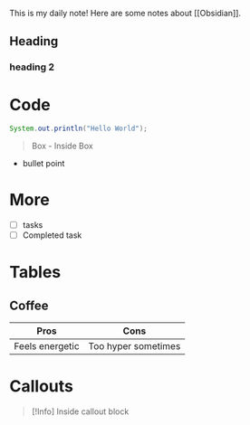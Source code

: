This is my daily note!
Here are some notes about [[Obsidian]].


## Heading 

### heading 2

# Code 

```java
System.out.println("Hello World");
```


>Box
\- Inside Box

- bullet point 

# More 
- [ ] tasks
- [ ] Completed task

# Tables 

## Coffee
Pros |  Cons
---------------- | -----------
Feels energetic  | Too hyper sometimes

# Callouts 

> [!Info]
> Inside callout block


